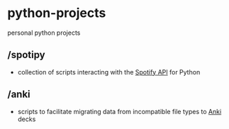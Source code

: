 # python-projects
personal python projects

## /spotipy
* collection of scripts interacting with the [Spotify API](https://spotipy.readthedocs.io/en/latest/) for Python

## /anki
* scripts to facilitate migrating data from incompatible file types to [Anki](https://apps.ankiweb.net/) decks
